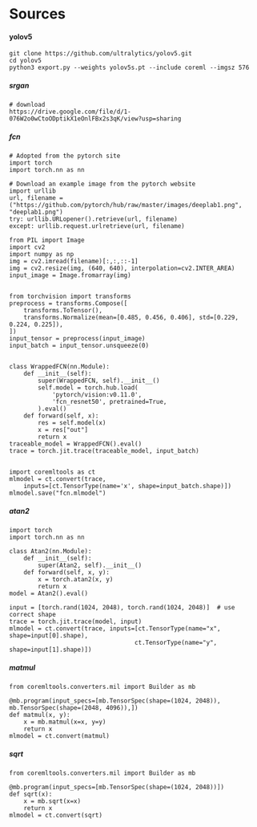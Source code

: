 
# Sources


#### yolov5

	git clone https://github.com/ultralytics/yolov5.git
	cd yolov5
	python3 export.py --weights yolov5s.pt --include coreml --imgsz 576


##### srgan

	# download
	https://drive.google.com/file/d/1-076W2o0wCtoODptikX1eOnlFBx2s3qK/view?usp=sharing


##### fcn

	# Adopted from the pytorch site
	import torch
	import torch.nn as nn

	# Download an example image from the pytorch website
	import urllib
	url, filename = ("https://github.com/pytorch/hub/raw/master/images/deeplab1.png", "deeplab1.png")
	try: urllib.URLopener().retrieve(url, filename)
	except: urllib.request.urlretrieve(url, filename)

	from PIL import Image
	import cv2
	import numpy as np
	img = cv2.imread(filename)[:,:,::-1]
	img = cv2.resize(img, (640, 640), interpolation=cv2.INTER_AREA)
	input_image = Image.fromarray(img)


	from torchvision import transforms
	preprocess = transforms.Compose([
	    transforms.ToTensor(),
	    transforms.Normalize(mean=[0.485, 0.456, 0.406], std=[0.229, 0.224, 0.225]),
	])
	input_tensor = preprocess(input_image)
	input_batch = input_tensor.unsqueeze(0)


	class WrappedFCN(nn.Module):
	    def __init__(self):
	        super(WrappedFCN, self).__init__()
	        self.model = torch.hub.load(
	            'pytorch/vision:v0.11.0',
	            'fcn_resnet50', pretrained=True,
	        ).eval()
	    def forward(self, x):
	        res = self.model(x)
	        x = res["out"]
	        return x
	traceable_model = WrappedFCN().eval()
	trace = torch.jit.trace(traceable_model, input_batch)


	import coremltools as ct
	mlmodel = ct.convert(trace, 
		inputs=[ct.TensorType(name='x', shape=input_batch.shape)])
	mlmodel.save("fcn.mlmodel")



##### atan2

	import torch
	import torch.nn as nn

	class Atan2(nn.Module):
	    def __init__(self):
	        super(Atan2, self).__init__()
	    def forward(self, x, y):
	        x = torch.atan2(x, y)
	        return x
	model = Atan2().eval()

	input = [torch.rand(1024, 2048), torch.rand(1024, 2048)]  # use correct shape
	trace = torch.jit.trace(model, input)
	mlmodel = ct.convert(trace, inputs=[ct.TensorType(name="x", shape=input[0].shape),
	                                   ct.TensorType(name="y", shape=input[1].shape)])



##### matmul

	from coremltools.converters.mil import Builder as mb

	@mb.program(input_specs=[mb.TensorSpec(shape=(1024, 2048)), mb.TensorSpec(shape=(2048, 4096)),])
	def matmul(x, y):
	    x = mb.matmul(x=x, y=y)
	    return x
	mlmodel = ct.convert(matmul)


##### sqrt

	from coremltools.converters.mil import Builder as mb

	@mb.program(input_specs=[mb.TensorSpec(shape=(1024, 2048))])
	def sqrt(x):
	    x = mb.sqrt(x=x)
	    return x
	mlmodel = ct.convert(sqrt)

